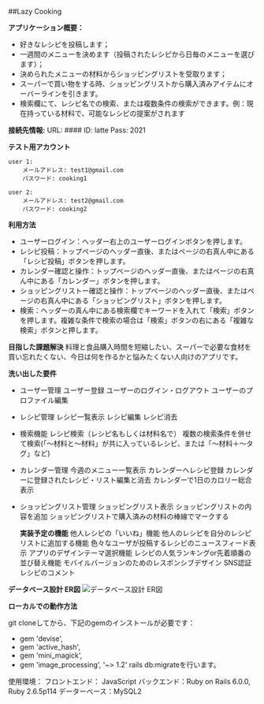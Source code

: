 ##Lazy Cooking

**アプリケーション概要：**
* 好きなレシピを投稿します；
* 一週間のメニューを決めます（投稿されたレシピから日毎のメニューを選びます）；
* 決められたメニューの材料からショッピングリストを受取ります；
* スーパーで買い物をする時、ショッピングリストから購入済みアイテムにオーバーラインを引きます。
* 検索欄にて、レシピ名での検索、または複数条件の検索ができます。例：現在持っている材料で、可能なレシピの提案がされます


**接続先情報:**
URL: ####
ID: latte
Pass: 2021


**テスト用アカウント**

    user 1:
        メールアドレス: test1@gmail.com
        パスワード: cooking1

    user 2:
        メールアドレス: test2@gmail.com
        パスワード: cooking2


**利用方法**
  * ユーザーログイン：ヘッダー右上のユーザーログインボタンを押します。
  * レシピ投稿：トップページのヘッダー直後、またはページの右真ん中にある「レシピ投稿」ボタンを押します。
  * カレンダー確認と操作：トップページのヘッダー直後、またはページの右真ん中にある「カレンダー」ボタンを押します。
  * ショッピングリストー確認と操作：トップページのヘッダー直後、またはページの右真ん中にある「ショッピングリスト」ボタンを押します。
  * 検索：ヘッダーの真ん中にある検索欄でキーワードを入れて「検索」ボタンを押します。複雑な条件で検索の場合は「検索」ボタンの右にある「複雑な検索」ボタンと押します。


**目指した課題解決**
  料理と食品購入時間を短縮したい、スーパーで必要な食材を買い忘れたくない、今日は何を作るかと悩みたくない人向けのアプリです。

**洗い出した要件**
* ユーザー管理
  ユーザー登録
  ユーザーのログイン・ログアウト
  ユーザーのプロファイル編集
* レシピ管理
  レシピ一覧表示
  レシピ編集
  レシピ消去
* 検索機能
  レシピ検索（レシピ名もしくは材料名で）
  複数の検索条件を併せて検索(「〜材料と〜材料」が共に入っているレシピ、または「〜材料＋〜タグ」など)
* カレンダー管理
  今週のメニュー一覧表示
  カレンダーへレシピ登録
  カレンダーに登録されたレシピ・リスト編集と消去
  カレンダーで1日のカロリー総合表示
* ショッピングリスト管理
  ショッピングリスト表示
  ショッピングリストの内容を追加
  ショッピングリストで購入済みの材料の棒線でマークする

  **実装予定の機能**
  他人レシピの「いいね」機能
  他人のレシピを自分のレシピリストに追加する機能
  色々なユーザが投稿するレシピのニュースフィード表示
  アプリのデザインテーマ選択機能
  レシピの人気ランキングor先着順番の並び替え機能
  モバイルバージョンのためのレスポンシブデザイン
  SNS認証
  レシピのコメント

**データベース設計	ER図**
![データベース設計	ER図](https://gyazo.com/f441cd9ab4524f5732a9c4d26a741947)


**ローカルでの動作方法**

git cloneしてから、下記のgemのインストールが必要です：
  * gem 'devise',
  * gem 'active_hash',
  * gem 'mini_magick',
  * gem 'image_processing', '~> 1.2'
rails db:migrateを行います。

使用環境：
フロントエンド： JavaScript
バックエンド：Ruby on Rails 6.0.0, Ruby 2.6.5p114
データーベース：MySQL2



